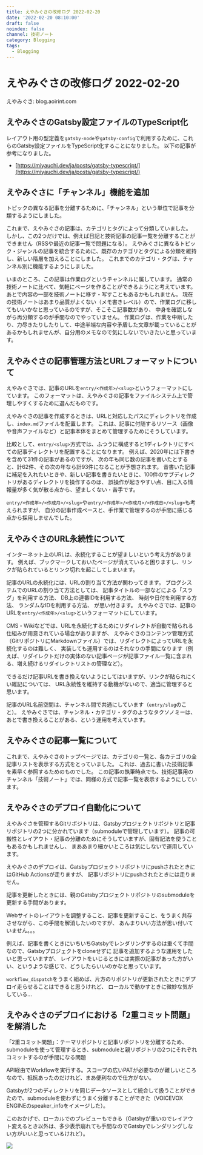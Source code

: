 ```yaml
---
title: えやみぐさの改修ログ 2022-02-20
date: '2022-02-20 08:10:00'
draft: false
noindex: false
channel: 技術ノート
category: Blogging
tags:
  - Blogging
---
```

# えやみぐさの改修ログ 2022-02-20

えやみぐさ: blog.aoirint.com

## えやみぐさのGatsby設定ファイルのTypeScript化

レイアウト用の型定義を`gatsby-node`や`gatsby-config`で利用するために、これらのGatsby設定ファイルをTypeScript化することになりました。
以下の記事が参考になりました。

- [https://miyauchi.dev/ja/posts/gatsby-typescript/](https://miyauchi.dev/ja/posts/gatsby-typescript/)

## えやみぐさに「チャンネル」機能を追加

トピックの異なる記事を分離するために、「チャンネル」という単位で記事を分類するようにしました。

これまで、えやみぐさの記事は、カテゴリとタグによって分類していました。
しかし、この2つだけでは、例えば日記と技術記事の記事一覧を分離することができません（RSSや最近の記事一覧で問題になる）。
えやみぐさに異なるトピック・ジャンルの記事を統合するために、既存のカテゴリとタグによる分類を維持し、新しい階層を加えることにしました。
これまでのカテゴリ・タグは、チャンネル別に機能するようにしました。

いまのところ、この記事は作業ログというチャンネルに属しています。
通常の技術ノートに比べて、気軽にページを作ることができるようにと考えています。
あとで内容の一部を技術ノートに移す・写すこともあるかもしれません。
現在の技術ノートはあまり品質がよくない（メモ書きレベル）ので、作業ログに移してもいいかなと思っているのですが、そこそこ記事数があり、
中身を確認しながら再分類するのが手間なのでやっていません。
作業ログは、作業を中断したり、力尽きたりしたりして、中途半端な内容や矛盾した文章が載っていることがあるかもしれませんが、自分用のメモなので気にしないでいきたいと思っています。

## えやみぐさの記事管理方法とURLフォーマットについて

えやみぐさでは、記事のURLを`entry/<作成年>/<slug>`というフォーマットにしています。
このフォーマットは、えやみぐさの記事をファイルシステム上で管理しやすくするために選んだものです。

えやみぐさの記事を作成するときは、URLと対応したパスにディレクトリを作成し、`index.md`ファイルを配置します。
これは、記事に付随するリソース（画像や音声ファイルなど）と記事本体をまとめて管理するためにそうしています。

比較として、`entry/<slug>`方式では、ふつうに構成すると1ディレクトリにすべての記事ディレクトリを配置することになります。
例えば、2020年には下書きを含めて31件の記事があるのですが、
次の年も同じ数の記事を書いたとすると、計62件、その次の年なら計93件になることが予想されます。
昔書いた記事に補足を入れたいときや、新しい記事を書きたいときに、100件のサブディレクトリがあるディレクトリを操作するのは、
誤操作が起きやすい点、目に入る情報量が多く気が散る点から、望ましくない・苦手です。

`entry/<作成年>/<作成月>/<slug>`や`entry/<作成年>/<作成月>/<作成日>/<slug>`も考えられますが、
自分の記事作成ペースと、手作業で管理するのが手間に感じる点から採用しませんでした。


## えやみぐさのURL永続性について
インターネット上のURLは、永続化することが望ましいという考え方があります。
例えば、ブックマークしておいたページが消えていると困りますし、リンクが貼られているとリンク切れを起こしてしまいます。

記事のURLの永続化には、URLの割り当て方法が関わってきます。
ブログシステムでのURLの割り当て方法としては、
記事タイトルの一部などによる「スラグ」を利用する方法、
DB上の連番IDを利用する方法、
時刻や日付を利用する方法、
ランダムなIDを利用する方法、
が思い付きます。
えやみぐさでは、記事のURLを`entry/<作成年>/<slug>`というフォーマットにしています。

CMS・Wikiなどでは、URLを永続化するためにリダイレクトが自動で貼られる仕組みが用意されている場合がありますが、
えやみぐさのコンテンツ管理方式（GitリポジトリにMarkdownファイル）では、リダイレクトによってURLを永続化するのは難しく、
実装しても運用するのはそれなりの手間になります（例えば、リダイレクトだけの実体のない記事ページが記事ファイル一覧に含まれる、増え続けるリダイレクトリストの管理など）。

できるだけ記事URLを書き換えないようにしてはいますが、リンクが貼られにくい雑記については、
URL永続性を維持する動機がないので、適当に管理すると思います。

記事のURL名前空間は、チャンネル間で共通にしています（`entry/slug`のこと）。
えやみぐさでは、チャンネル・カテゴリ・タグのようなタクソノミーは、あとで書き換えることがある、という運用を考えています。

## えやみぐさの記事一覧について

これまで、えやみぐさのトップページでは、カテゴリの一覧と、各カテゴリの全記事リストを表示する方式をとっていました。
これは、過去に書いた技術記事を素早く参照するためのものでした。
この記事の執筆時点でも、技術記事用のチャンネル「技術ノート」では、同様の方式で記事一覧を表示するようにしています。

## えやみぐさのデプロイ自動化について

えやみぐさを管理するGitリポジトリは、Gatsbyプロジェクトリポジトリと記事リポジトリの2つに分かれています（submoduleで管理しています）。
記事の可搬性とレイアウト・記事の分離のためにそうしていますが、固有記法を使うこともあるかもしれませんし、
まああまり細かいところは気にしないで運用しています。

えやみぐさのデプロイは、GatsbyプロジェクトリポジトリにpushされたときにはGitHub Actionsが走りますが、
記事リポジトリにpushされたときには走りません。

記事を更新したときには、親のGatsbyプロジェクトリポジトリのsubmoduleを更新する手間があります。

Webサイトのレイアウトを調整すること、記事を更新すること、をうまく共存させながら、この手間を解消したいのですが、
あんまりいい方法が思い付いていません。。。

例えば、記事を書くときにいちいちGatsbyでレンダリングするのは重くて手間なので、Gatsbyプロジェクトをcloneせずに
記事を追加するような運用をしたいと思っていますが、
レイアウトをいじるときには実際の記事があった方がいい、というような感じで、どうしたらいいのかなと思っています。

`workflow_dispatch`をうまく組めば、片方のリポジトリが更新されたときにデプロイ走らせることはできると思うけれど、
ローカルで動かすときに微妙な気がしている...

## えやみぐさのデプロイにおける「2重コミット問題」を解消した

「2重コミット問題」：テーマリポジトリと記事リポジトリを分離するため、submoduleを使って管理するとき、submoduleと親リポジトリの2つにそれぞれコミットするのが手間になる問題

API経由でWorkflowを実行する。スコープの広いPATが必要なのが難しいところなので、抵抗あったのだけれど、まあ便利なので仕方がない。

Gatsbyが2つのディレクトリを同じデータソースとして統合して扱うことができたので、submoduleを使わずにうまく分離することができた（VOICEVOX ENGINEのspeaker_infoをイメージした）。

このおかげで、ローカルでのプレビューもできる（Gatsbyが重いのでレイアウト変えるとき以外は、多少表示崩れても手間なのでGatsbyでレンダリングしない方がいいと思っているけれど）。

![](images/eyamigusa_new_workflow.png)
